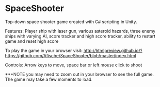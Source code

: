 # SpaceShooter
Top-down space shooter game created with C# scripting in Unity.

Features: Player ship with laser gun, various asteroid hazards, three enemy ships with varying AI, score tracker and high score tracker, ability to restart game and reset high score

To play the game in your browser visit: http://htmlpreview.github.io/?https://github.com/Afische/SpaceShooter/blob/master/index.html

Controls: Arrow keys to move, space bar or left mouse click to shoot

***NOTE you may need to zoom out in your browser to see the full game. The game may take a few moments to load.
